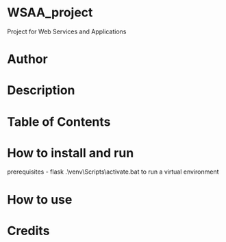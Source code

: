 # WSAA_project
Project for Web Services and Applications

# Author

# Description

# Table of Contents

# How to install and run
prerequisites - flask
.\venv\Scripts\activate.bat to run a virtual environment

# How to use

# Credits
